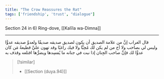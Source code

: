 ```yaml
---
title: "The Crow Reassures the Rat"
tags: ['friendship', 'trust', "dialogue"]
---
```


 Section 24 in 6) Ring-dove, [[Kalīla wa-Dimna]]

---
قال الغراب إنَّ من علامة الصديق أن يكون لصديق صديقه صديقًا ولعدوِّ صديقه عدوًّا وليس لي بصاحب ولا أخ من لم يكن لك مُحِبًّا ولا فيك راغبًا وقد تهون عليَّ قطيعةُ مَن كان عدوًّا لك فإنَّ صاحب الجِنان إذا نبت في جنانه ما يُفسِدها ويضرُّها اقتلعه وقذف به

> [!similar]
> - [[Section (duya.94)]]
